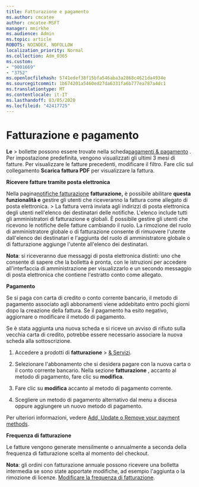 ```yaml
---
title: Fatturazione e pagamento
ms.author: cmcatee
author: cmcatee-MSFT
manager: mnirkhe
ms.audience: Admin
ms.topic: article
ROBOTS: NOINDEX, NOFOLLOW
localization_priority: Normal
ms.collection: Adm_O365
ms.custom:
- "9001669"
- "3752"
ms.openlocfilehash: 5741edef38f15bfa546aba3a2868c4621da4934e
ms.sourcegitcommit: 1b674201a5460ed27da6331fa6b777ea787a4dc1
ms.translationtype: MT
ms.contentlocale: it-IT
ms.lasthandoff: 03/05/2020
ms.locfileid: "42417725"
---
```

# <a name="billing-and-payment"></a>Fatturazione e pagamento

**Le** > bollette possono essere trovate nella scheda[pagamenti & pagamento](https://go.microsoft.com/fwlink/p/?linkid=848039) .  Per impostazione predefinita, vengono visualizzati gli ultimi 3 mesi di fatture.  Per visualizzare le fatture precedenti, modificare il filtro.  Fare clic sul collegamento **Scarica fattura PDF** per visualizzare la fattura.

**Ricevere fatture tramite posta elettronica**

Nella pagina[notifiche fatturazione](https://go.microsoft.com/fwlink/p/?linkid=853212) **fatturazione,** è possibile abilitare **questa funzionalità e** gestire gli utenti che riceveranno la fattura come allegato di posta elettronica. >  La fattura verrà inviata agli indirizzi di posta elettronica degli utenti nell'elenco dei destinatari delle notifiche. L'elenco include tutti gli amministratori di fatturazione e globali.  È possibile gestire gli utenti che ricevono le notifiche delle fatture cambiando il ruolo.  La rimozione del ruolo di amministratore globale o di fatturazione consente di rimuovere l'utente dall'elenco dei destinatari e l'aggiunta del ruolo di amministratore globale o di fatturazione aggiunge l'utente all'elenco dei destinatari.

**Nota**: si riceveranno due messaggi di posta elettronica distinti: uno che consente di sapere che la bolletta è pronta, con le istruzioni per accedere all'interfaccia di amministrazione per visualizzarlo e un secondo messaggio di posta elettronica che contiene l'estratto conto come allegato.

**Pagamento**

Se si paga con carta di credito o conto corrente bancario, il metodo di pagamento associato agli abbonamenti viene addebitato entro pochi giorni dopo la creazione della fattura.  Se il pagamento ha esito negativo, aggiornare o modificare il metodo di pagamento. 

Se è stata aggiunta una nuova scheda e si riceve un avviso di rifiuto sulla vecchia carta di credito, potrebbe essere necessario associare la nuova scheda alla sottoscrizione.

1. Accedere a prodotti di **fatturazione** > [& Servizi](https://go.microsoft.com/fwlink/p/?linkid=842054).

2. Selezionare l'abbonamento che si desidera pagare con la nuova carta o il conto corrente bancario. Nella sezione **fatturazione** , accanto al metodo di pagamento, fare clic su **modifica**.

3. Fare clic su **modifica** accanto al metodo di pagamento corrente.

4. Scegliere un metodo di pagamento alternativo dal menu a discesa oppure aggiungere un nuovo metodo di pagamento.

Per ulteriori informazioni, vedere [Add, Update o Remove your payment methods](https://go.microsoft.com/fwlink/?linkid=2118133).

**Frequenza di fatturazione**

Le fatture vengono generate mensilmente o annualmente a seconda della frequenza di fatturazione scelta al momento del checkout.  

**Nota**: gli ordini con fatturazione annuale possono ricevere una bolletta intermedia se sono state apportate modifiche, ad esempio l'aggiunta o la rimozione di licenze.  [Modificare la frequenza di fatturazione](https://go.microsoft.com/fwlink/?linkid=2119148).
